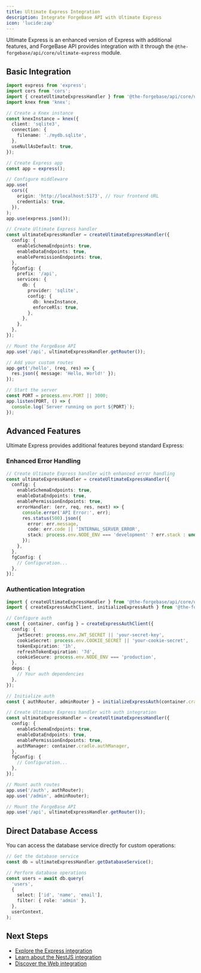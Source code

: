 ```yaml
---
title: Ultimate Express Integration
description: Integrate ForgeBase API with Ultimate Express
icon: 'lucide:zap'
---
```


Ultimate Express is an enhanced version of Express with additional features, and ForgeBase API provides integration with it through the `@the-forgebase/api/core/ultimate-express` module.

## Basic Integration

```typescript
import express from 'express';
import cors from 'cors';
import { createUltimateExpressHandler } from '@the-forgebase/api/core/ultimate-express';
import knex from 'knex';

// Create a Knex instance
const knexInstance = knex({
  client: 'sqlite3',
  connection: {
    filename: './mydb.sqlite',
  },
  useNullAsDefault: true,
});

// Create Express app
const app = express();

// Configure middleware
app.use(
  cors({
    origin: 'http://localhost:5173', // Your frontend URL
    credentials: true,
  }),
);
app.use(express.json());

// Create Ultimate Express handler
const ultimateExpressHandler = createUltimateExpressHandler({
  config: {
    enableSchemaEndpoints: true,
    enableDataEndpoints: true,
    enablePermissionEndpoints: true,
  },
  fgConfig: {
    prefix: '/api',
    services: {
      db: {
        provider: 'sqlite',
        config: {
          db: knexInstance,
          enforceRls: true,
        },
      },
    },
  },
});

// Mount the ForgeBase API
app.use('/api', ultimateExpressHandler.getRouter());

// Add your custom routes
app.get('/hello', (req, res) => {
  res.json({ message: 'Hello, World!' });
});

// Start the server
const PORT = process.env.PORT || 3000;
app.listen(PORT, () => {
  console.log(`Server running on port ${PORT}`);
});
```

## Advanced Features

Ultimate Express provides additional features beyond standard Express:

### Enhanced Error Handling

```typescript
// Create Ultimate Express handler with enhanced error handling
const ultimateExpressHandler = createUltimateExpressHandler({
  config: {
    enableSchemaEndpoints: true,
    enableDataEndpoints: true,
    enablePermissionEndpoints: true,
    errorHandler: (err, req, res, next) => {
      console.error('API Error:', err);
      res.status(500).json({
        error: err.message,
        code: err.code || 'INTERNAL_SERVER_ERROR',
        stack: process.env.NODE_ENV === 'development' ? err.stack : undefined,
      });
    },
  },
  fgConfig: {
    // Configuration...
  },
});
```

### Authentication Integration

```typescript
import { createUltimateExpressHandler } from '@the-forgebase/api/core/ultimate-express';
import { createExpressAuthClient, initializeExpressAuth } from '@the-forgebase/auth/adapters/express';

// Configure auth
const { container, config } = createExpressAuthClient({
  config: {
    jwtSecret: process.env.JWT_SECRET || 'your-secret-key',
    cookieSecret: process.env.COOKIE_SECRET || 'your-cookie-secret',
    tokenExpiration: '1h',
    refreshTokenExpiration: '7d',
    cookieSecure: process.env.NODE_ENV === 'production',
  },
  deps: {
    // Your auth dependencies
  },
});

// Initialize auth
const { authRouter, adminRouter } = initializeExpressAuth(container.cradle.authManager, container.cradle.adminManager, config);

// Create Ultimate Express handler with auth integration
const ultimateExpressHandler = createUltimateExpressHandler({
  config: {
    enableSchemaEndpoints: true,
    enableDataEndpoints: true,
    enablePermissionEndpoints: true,
    authManager: container.cradle.authManager,
  },
  fgConfig: {
    // Configuration...
  },
});

// Mount auth routes
app.use('/auth', authRouter);
app.use('/admin', adminRouter);

// Mount the ForgeBase API
app.use('/api', ultimateExpressHandler.getRouter());
```

## Direct Database Access

You can access the database service directly for custom operations:

```typescript
// Get the database service
const db = ultimateExpressHandler.getDatabaseService();

// Perform database operations
const users = await db.query(
  'users',
  {
    select: ['id', 'name', 'email'],
    filter: { role: 'admin' },
  },
  userContext,
);
```

## Next Steps

- [Explore the Express integration](/api/framework-integration/express)
- [Learn about the NestJS integration](/api/framework-integration/nest)
- [Discover the Web integration](/api/framework-integration/web)
